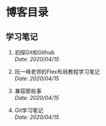 # 博客目录

## 学习笔记

1. 初探Git和Github  
*Date: 2020/04/15*

2. 阮一峰老师的Flex布局教程学习笔记  
*Date: 2020/04/15*

3. 兼容那些事  
*Date: 2020/04/15*

4. Git学习笔记  
*Date: 2020/04/15*